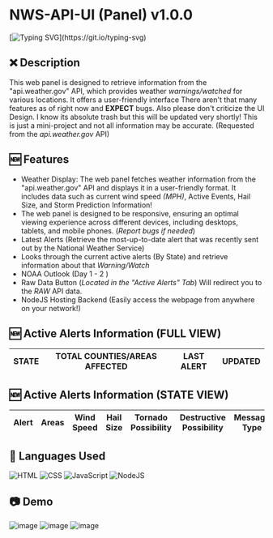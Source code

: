 # NWS-API-UI (Panel) v1.0.0
[![Typing SVG](https://readme-typing-svg.herokuapp.com?font=Fira+Code&weight=1&duration=2000&pause=1000&color=F70000&width=435&lines=Have+Questions%3F;Feel+free+to+contact+me!)](https://git.io/typing-svg)

## ❌ Description
This web panel is designed to retrieve information from the "api.weather.gov" API, which provides weather *warnings/watched* for various locations. It offers a user-friendly interface There aren't that many features as of right now and **EXPECT** bugs. Also please don't criticize the UI Design. I know its absolute trash but this will be updated very shortly! This is just a mini-project and not all information may be accurate. (Requested from the *api.weather.gov* API)


## 🆕 Features
- Weather Display: The web panel fetches weather information from the "api.weather.gov" API and displays it in a user-friendly format. It includes data such as current wind speed *(MPH)*, Active Events, Hail Size, and Storm Prediction Information!
- The web panel is designed to be responsive, ensuring an optimal viewing experience across different devices, including desktops, tablets, and mobile phones. (*Report bugs if needed*)
- Latest Alerts (Retrieve the most-up-to-date alert that was recently sent out by the National Weather Service)
- Looks through the current active alerts (By State) and retrieve information about that *Warning/Watch*
- NOAA Outlook (Day 1 - 2 )
- Raw Data Button (*Located in the "Active Alerts" Tab*) Will redirect you to the *RAW* API data.
- NodeJS Hosting Backend (Easily access the webpage from anywhere on your network!)


## 🆕 Active Alerts Information (FULL VIEW)
| STATE |  	TOTAL COUNTIES/AREAS AFFECTED | LAST ALERT | UPDATED |
| ------| ------| ------| ------| 



## 🆕 Active Alerts Information (STATE VIEW)
| Alert | Areas | Wind Speed | Hail Size | Tornado Possibility | Destructive Possibility | Message Type | Expires | Description | Raw Data
| ------| ------| ------| ------| ------| ------| ------| ------| ------| ------| 









## 🔨 Languages Used
![HTML](https://custom-icon-badges.herokuapp.com/badge/HTML-black.svg?logo=html5&logoColor=blue)
![CSS](https://custom-icon-badges.herokuapp.com/badge/CSS-black.svg?logo=CSS3&logoColor=blue)
![JavaScript](https://custom-icon-badges.herokuapp.com/badge/Javascript-black.svg?logo=Javascript&logoColor=blue)
![NodeJS](https://custom-icon-badges.herokuapp.com/badge/NodeJS-black.svg?logo=NodeJS&logoColor=blue)


## 📷 Demo
![image](https://github.com/K3YOMI/NWS-API-UI/assets/54733885/7acf1f3a-905c-4a42-9215-819c7ae6e52e)
![image](https://github.com/K3YOMI/NWS-API-UI/assets/54733885/75491b84-4bf7-48b9-83bb-0f0d98f600c8)
![image](https://github.com/K3YOMI/NWS-API-UI/assets/54733885/8f7c5607-1e9c-46c7-b6da-c53b0ef9ed06)


